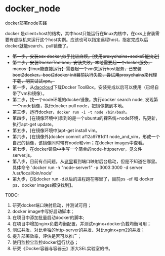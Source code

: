 # docker_node
docker部署node实践

docker 是client+host的结构，其中host只能运行在linux内核中，在oxs上安装需要有虚拟机来运行这个host实例。应该也可以指定远程host，指定完成以后docker就能search、pull镜像了。

- ~~第一步，安装osx docker,似乎比较麻烦。[使用proxychains+socks5能搞定]~~
- ~~第二步，安装DockerToolbox，安装失败，本地需要起一个docker服务，macos【linux能直接运行】需要起一个vm来运行host服务，已安装boot2docker。boot2docker init目前执行失败，尝试用proxychains来代理下载，明天试试vpn。~~
- 第一步，从[daocloud](http://get.daocloud.io/)下载Docker ToolBox。安装完成以后可以使用（已经自带了vm和镜像）。
- 第二步，找一个node环境的docker镜像，执行docker search node, 发现第一个node镜像，执行docker pull node，把镜像拖到本地。
- 第三步，运行docker，`docker run -i -t node /bin/bash`。
- 第四步，[在镜像环境中]拿到的是一个ubuntu的裸系统+node环境，先更新，执行apt-get update。
- 第五步，[在镜像环境中]apt-get install vim。
- 第六步，[在镜像外]docker commit af12a9781d1f node_and_vim，形成一个自己的镜像，该镜像同时带有node和vim；在docker images中查看。
- 第七步，在docker镜像中手写一个简单的node-httpserver，见文件server.js。
- 第八步，目前有点问题，从[这里](http://yangrong.blog.51cto.com/6945369/1582184)看到端口映射后台启动，但是不知道在哪里。具体命令 'docker run -h "node-server1" -p 3003:3000 -d server /usr/local/bin/node'
- 第九步，【找docker run -d以后的进程跑在哪里了，目前ps -ef 和 docker ps、docker images都没找到】。


TODO: 

1. 研究docker端口映射启动，并测试可用；
2. docker image中写好启动脚本；
3. 在项目中添加批量启动docker的脚本;
4. 在项目中增加nginx负载均衡配置，并测试nginx+docker负载均衡可用；
5. 测试并发、对比单独的http-server的并发、对比nginx+pm2的并发；
6. 提升部署效率，评估是否可以推广；
7. 使用监控宝监控docker运行状态；
8. 研究《Docker容器与容器云》浙大SEL实验室的书。

